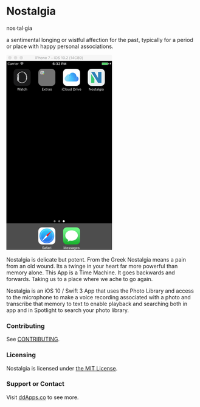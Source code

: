 # Nostalgia
nos·tal·gia

a sentimental longing or wistful affection for the past, typically for a period or place with happy personal associations.

![](art/screenshot/nostalgia04.gif?raw=true)

Nostalgia is delicate but potent. From the Greek Nostalgia means a pain from an old wound. Its a twinge in your heart far more powerful than memory alone. This App is a Time Machine. It goes backwards and forwards. Taking us to a place where we ache to go again. 

Nostalgia is an iOS 10 / Swift 3 App that uses the Photo Library and access to the microphone to make a voice recording associated with a photo and transcribe that memory to text to enable playback and searching both in app and in Spotlight to search your photo library.





### Contributing
See [CONTRIBUTING](CONTRIBUTING.md).

### Licensing
Nostalgia is licensed under [the MIT License](LICENSE).

### Support or Contact
Visit [ddApps.co](http://ddapps.co) to see more.
